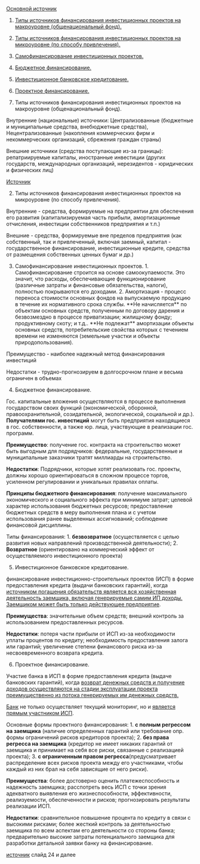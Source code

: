 [Основной источник](https://moodle-ice-moodledata.storage.yandexcloud.net/cd/9a/cd9a0281e5b3b620248f98f568723c825357f7c5?response-content-disposition=inline;%20filename=%D0%A2%D0%B5%D0%BC%D0%B0%20_%D0%98%D0%BD%D0%B2%D0%B5%D1%81%D1%82%D0%B8%D1%86%D0%B8%D0%B8%20%D0%B2%20%D1%81%D1%82%D1%80%D0%BE%D0%B8%D1%82%D0%B5%D0%BB%D1%8C%D1%81%D1%82%D0%B2%D0%BE-2022.pdf&response-content-type=application/pdf&X-Amz-Content-Sha256=UNSIGNED-PAYLOAD&X-Amz-Algorithm=AWS4-HMAC-SHA256&X-Amz-Credential=t8GGQUqM8K3HzP3tB2nQ/20231224/ru-central1/s3/aws4_request&X-Amz-Date=20231224T191656Z&X-Amz-SignedHeaders=host&X-Amz-Expires=21544&X-Amz-Signature=fbe5a431bdb7463dd56efdde1d26e35b38a4984099dcf2b421ec72cb419a60e1)



1. [Типы источников финансирования инвестиционных проектов на макроуровне (общенациональный фонд).](#1)
2. [Типы источников финансирования инвестиционных проектов на микроуровне (по способу привлечения).](#2)
3. [Самофинансирование инвестиционных проектов.](#3)
4. [Бюджетное  финансирование.](#4)
5. [Инвестиционное банковское кредитование.](#5)
6. [Проектное финансирование.](#6)





1. <div id="1">Типы источников финансирования инвестиционных проектов на макроуровне (общенациональный фонд).

Внутренние (национальные) источники: Централизованные (бюджетные и муниципальные средства, внебюджетные средства), Нецентрализованные (накопления коммерческих фирм и некоммерческих организаций, сбрежения граждан страны)

Внешние источники (средства поступающие из-за границы): репатриируемые капиталы, иностранные инвестиции (других государств, международных организаций, нерезидентов - юридических и физических лиц)

[Источник](https://en.ppt-online.org/226158)

2. <div id="2">Типы источников финансирования инвестиционных проектов на микроуровне (по способу привлечения).

Внутренние - средства, формируемые на предприятии для обеспечения его развития (капитализируемая часть прибыли, амортизационные отчисления, инвестиции собственников предприятия и т.п.)

Внешние - средства, формируемые вне пределов предприятия (как собственный, так и привлеченный, включая заемный, капитал - государственное финансирование, инвестиционные кредите, средства от размещения собственных ценных бумаг и др.)



3. <div id="3">Самофинансирование инвестиционных проектов.
   1. Самофинансирование строится на основе самоокупаемости. Это значит, что расходы, обеспечивающие функционирование (различные затраты и финансовые обязательства, налоги), полностью покрываются его доходами.
   2. Амортизация - процесс переноса стоимости основных фондов на выпускаемую продукцию в течение их нормативного срока службы. **Не начисляется** по объектам основных средств, полученным по договору дарения и безвозмездно в процессе приватизации; жилищному фонду; продуктивному скоту; и т.д.. **Не подлежат** амортизации объекты основных средств, потребительские свойства которых с течением времени не изменяются (земельные участки и объекты природопользования).

Преимущество - наиболее надежный метод финансирования инвестиций

Недостатки - трудно-прогнозируем в долгосрочном плане и весьма ограничен в объемах



4. <div id="4">Бюджетное  финансирование.

Гос. капитальные вложения осуществляются в процессе выполнения государством своих функций (экономической, оборонной, правоохранительной, созидательной, экологической, социальной и др.). **Получателями гос. инвестиций** могут быть предприятия находящиеся в гос. собственности, а также юр. лица, участвующие в реализации гос. программ.

**Преимущество**: получение гос. контракта на строительство может быть выгодным для подрядчиков: федеральные, государственные и муниципальные заказчики тратят миллиарды на строительство.

**Недостатки**: Подрядчики, которые хотят реализовать гос. проекты, должны хорошо ориентироваться в сложном процессе торгов, усиленном регулировании и уникальных правилах оплаты.

**Принципы бюджетного финансирования**: получение максимального экономического и социального эффекта при минимуме затрат; целевой характер использования бюджетных ресурсов; предоставление бюджетных средств в меру выполнения плана и с учетом использования ранее выделенных ассигнований; соблюдение финансовой дисциплины.

Типы финансирования: 1. **безвозвратное** (осуществляется с целью развития новых направлений производственной деятельности); 2. **Возвратное** (ориентировано на коммерческий эффект от осуществляемого инвестиционного проекта)



5. <div id="5">Инвестиционное банковское кредитование.

финансирование инвестиционно-строительных проектов (ИСП) в форме предоставления кредита (выдачи банковских гарантий), когда <u>источником погашения обязательств является вся хозяйственная деятельность заемщика, включая генерируемые самим ИП доходы. Заемщиком может быть только действующее предприятие</u>. 

**Преимущества**: значительные объем средств; внешний контроль за использованием предоставленных ресурсов.

**Недостатки**: потеря части прибыли от ИСП из-за необходимости уплаты процентов по кредиту; необходимость предоставления залога или гарантий; увеличение степени финансового риска из-за несвоевременного возврата кредита.



6. <div id="6">Проектное финансирование.

Участие банка в ИСП в форме предоставления кредита (выдаче банковских гарантий), когда <u>возврат денежных средств и получение доходов осуществляются на стадии эксплуатации проекта преимущественно из потока генерируемых им денежных средств.</u>

<u>Банк</u> не только осуществляет текущий мониторинг, но и <u>является прямым участником ИСП</u>.

Основные формы проектного финансирования: 1. **с полным регрессом на заемщика** (наличие определенных гарантий или требование опр. формы ограничений рисков кредиторов проекта); 2. **без права регресса на заемщика** (кредитор не имеет никаких гарантий от заемщика и принимает на себя все риски, связанные с реализацией проекта); 3. **с ограниченным правом регресса**(предусматривает распределение всех рисков проекта между его участниками, чтобы каждый из них брал на себя зависящие от него риски).

**Преимущества**: более достоверно оценить платежеспособность и надежность заемщика; расспотреть весь ИСП с точки зрения адекватного выявления его жизнеспособности, эффективности, реализуемости, обеспеченности и рисков; прогнозировать результаты реализации ИСП.

**Недостатки**: сравнительное повышение процента по кредиту в связи с высокими рисками; более жесткий контроль за деятельностью заемщика по всем аспектам его деятельности со стороны банка; предварительно высокие затраты потенциального заемщика для разработки детальной заявки банку на финансирование.

[источник](https://en.ppt-online.org/226158) слайд 24 и далее